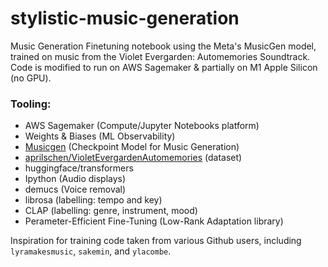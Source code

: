# stylistic-music-generation
Music Generation Finetuning notebook using the Meta's MusicGen model, trained on music from the Violet Evergarden: Automemories Soundtrack. Code is modified to run on AWS Sagemaker & partially on M1 Apple Silicon (no GPU).

### Tooling: 
 - AWS Sagemaker (Compute/Jupyter Notebooks platform)
 - Weights & Biases (ML Observability)
 - [Musicgen](https://huggingface.co/facebook/musicgen-melody) (Checkpoint Model for Music Generation)
 - [aprilschen/VioletEvergardenAutomemories](https://huggingface.co/datasets/aprilschen/VioletEvergardenAutomemories) (dataset)
 - huggingface/transformers
 - Ipython (Audio displays)
 - demucs (Voice removal)
 - librosa (labelling: tempo and key)
 - CLAP (labelling: genre, instrument, mood)
 - Perameter-Efficient Fine-Tuning (Low-Rank Adaptation library)

   
Inspiration for training code taken from various Github users, including ```lyramakesmusic```, ```sakemin```, and ```ylacombe```. 
